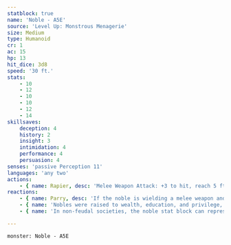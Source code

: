 ```yaml
---
statblock: true
name: 'Noble - A5E'
source: 'Level Up: Monstrous Menagerie'
size: Medium
type: Humanoid
cr: 1
ac: 15
hp: 13
hit_dice: 3d8
speed: '30 ft.'
stats:
    - 10
    - 12
    - 10
    - 10
    - 12
    - 14
skillsaves:
    deception: 4
    history: 2
    insight: 3
    intimidation: 4
    performance: 4
    persuasion: 4
senses: 'passive Perception 11'
languages: 'any two'
actions:
    - { name: Rapier, desc: 'Melee Weapon Attack: +3 to hit, reach 5 ft., one target. Hit: 5 (1d8 + 1) piercing damage.' }
reactions:
    - { name: Parry, desc: 'If the noble is wielding a melee weapon and can see their attacker, they add 2 to their AC against one melee attack that would hit them.' }
    - { name: 'Nobles were raised to wealth, education, and privilege, and they wield their power effortlessly', desc: 'A noble is trained in swordsmanship, but their greatest defense is their entourage of armed protectors.' }
    - { name: 'In non-feudal societies, the noble stat block can represent the families of wealthy merchants, elected politicians, and high-ranking officials', desc: 'Nobles are primarily noncombatants: the knight or veteran stat block better represents an aristocrat with extensive military experience.' }

---
```

```statblock
monster: Noble - A5E
```
